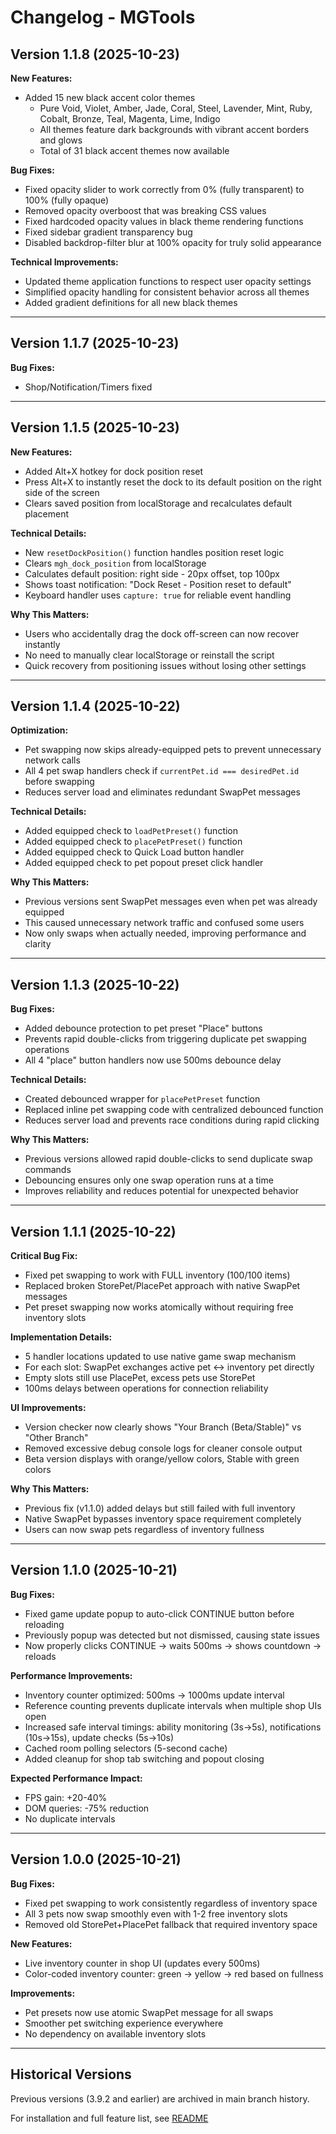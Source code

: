 # Changelog - MGTools

## Version 1.1.8 (2025-10-23)

**New Features:**
- Added 15 new black accent color themes
  - Pure Void, Violet, Amber, Jade, Coral, Steel, Lavender, Mint, Ruby, Cobalt, Bronze, Teal, Magenta, Lime, Indigo
  - All themes feature dark backgrounds with vibrant accent borders and glows
  - Total of 31 black accent themes now available

**Bug Fixes:**
- Fixed opacity slider to work correctly from 0% (fully transparent) to 100% (fully opaque)
- Removed opacity overboost that was breaking CSS values
- Fixed hardcoded opacity values in black theme rendering functions
- Fixed sidebar gradient transparency bug
- Disabled backdrop-filter blur at 100% opacity for truly solid appearance

**Technical Improvements:**
- Updated theme application functions to respect user opacity settings
- Simplified opacity handling for consistent behavior across all themes
- Added gradient definitions for all new black themes

---

## Version 1.1.7 (2025-10-23)

**Bug Fixes:**

- Shop/Notification/Timers fixed

---

## Version 1.1.5 (2025-10-23)

**New Features:**

- Added Alt+X hotkey for dock position reset
- Press Alt+X to instantly reset the dock to its default position on the right side of the screen
- Clears saved position from localStorage and recalculates default placement

**Technical Details:**

- New `resetDockPosition()` function handles position reset logic
- Clears `mgh_dock_position` from localStorage
- Calculates default position: right side - 20px offset, top 100px
- Shows toast notification: "Dock Reset - Position reset to default"
- Keyboard handler uses `capture: true` for reliable event handling

**Why This Matters:**

- Users who accidentally drag the dock off-screen can now recover instantly
- No need to manually clear localStorage or reinstall the script
- Quick recovery from positioning issues without losing other settings

---

## Version 1.1.4 (2025-10-22)

**Optimization:**

- Pet swapping now skips already-equipped pets to prevent unnecessary network calls
- All 4 pet swap handlers check if `currentPet.id === desiredPet.id` before swapping
- Reduces server load and eliminates redundant SwapPet messages

**Technical Details:**

- Added equipped check to `loadPetPreset()` function
- Added equipped check to `placePetPreset()` function
- Added equipped check to Quick Load button handler
- Added equipped check to pet popout preset click handler

**Why This Matters:**

- Previous versions sent SwapPet messages even when pet was already equipped
- This caused unnecessary network traffic and confused some users
- Now only swaps when actually needed, improving performance and clarity

---

## Version 1.1.3 (2025-10-22)

**Bug Fixes:**

- Added debounce protection to pet preset "Place" buttons
- Prevents rapid double-clicks from triggering duplicate pet swapping operations
- All 4 "place" button handlers now use 500ms debounce delay

**Technical Details:**

- Created debounced wrapper for `placePetPreset` function
- Replaced inline pet swapping code with centralized debounced function
- Reduces server load and prevents race conditions during rapid clicking

**Why This Matters:**

- Previous versions allowed rapid double-clicks to send duplicate swap commands
- Debouncing ensures only one swap operation runs at a time
- Improves reliability and reduces potential for unexpected behavior

---

## Version 1.1.1 (2025-10-22)

**Critical Bug Fix:**

- Fixed pet swapping to work with FULL inventory (100/100 items)
- Replaced broken StorePet/PlacePet approach with native SwapPet messages
- Pet preset swapping now works atomically without requiring free inventory slots

**Implementation Details:**

- 5 handler locations updated to use native game swap mechanism
- For each slot: SwapPet exchanges active pet ↔ inventory pet directly
- Empty slots still use PlacePet, excess pets use StorePet
- 100ms delays between operations for connection reliability

**UI Improvements:**

- Version checker now clearly shows "Your Branch (Beta/Stable)" vs "Other Branch"
- Removed excessive debug console logs for cleaner console output
- Beta version displays with orange/yellow colors, Stable with green colors

**Why This Matters:**

- Previous fix (v1.1.0) added delays but still failed with full inventory
- Native SwapPet bypasses inventory space requirement completely
- Users can now swap pets regardless of inventory fullness

---

## Version 1.1.0 (2025-10-21)

**Bug Fixes:**

- Fixed game update popup to auto-click CONTINUE button before reloading
- Previously popup was detected but not dismissed, causing state issues
- Now properly clicks CONTINUE → waits 500ms → shows countdown → reloads

**Performance Improvements:**

- Inventory counter optimized: 500ms → 1000ms update interval
- Reference counting prevents duplicate intervals when multiple shop UIs open
- Increased safe interval timings: ability monitoring (3s→5s), notifications (10s→15s), update checks (5s→10s)
- Cached room polling selectors (5-second cache)
- Added cleanup for shop tab switching and popout closing

**Expected Performance Impact:**

- FPS gain: +20-40%
- DOM queries: -75% reduction
- No duplicate intervals

---

## Version 1.0.0 (2025-10-21)

**Bug Fixes:**

- Fixed pet swapping to work consistently regardless of inventory space
- All 3 pets now swap smoothly even with 1-2 free inventory slots
- Removed old StorePet+PlacePet fallback that required inventory space

**New Features:**

- Live inventory counter in shop UI (updates every 500ms)
- Color-coded inventory counter: green → yellow → red based on fullness

**Improvements:**

- Pet presets now use atomic SwapPet message for all swaps
- Smoother pet switching experience everywhere
- No dependency on available inventory slots

---

## Historical Versions

Previous versions (3.9.2 and earlier) are archived in main branch history.

For installation and full feature list, see [README](README.md)
